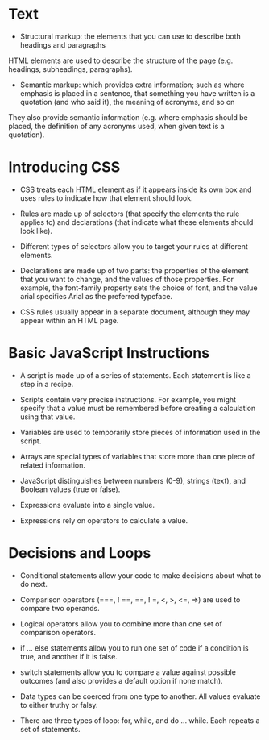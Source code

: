 # Text

* Structural markup: the elements that you can use to
describe both headings and paragraphs

 HTML elements are used to describe the structure of
the page (e.g. headings, subheadings, paragraphs).

* Semantic markup: which provides extra information; such
as where emphasis is placed in a sentence, that something
you have written is a quotation (and who said it), the
meaning of acronyms, and so on

They also provide semantic information (e.g. where
emphasis should be placed, the definition of any
acronyms used, when given text is a quotation).

# Introducing CSS

* CSS treats each HTML element as if it appears inside
its own box and uses rules to indicate how that
element should look. 

* Rules are made up of selectors (that specify the
elements the rule applies to) and declarations (that
indicate what these elements should look like).

* Different types of selectors allow you to target your
rules at different elements.

* Declarations are made up of two parts: the properties
of the element that you want to change, and the values
of those properties. For example, the font-family
property sets the choice of font, and the value arial
specifies Arial as the preferred typeface.

* CSS rules usually appear in a separate document,
although they may appear within an HTML page.


# Basic JavaScript Instructions

* A script is made up of a series of statements. Each
statement is like a step in a recipe.

* Scripts contain very precise instructions. For example,
you might specify that a value must be remembered
before creating a calculation using that value.

* Variables are used to temporarily store pieces of
information used in the script.

* Arrays are special types of variables that store more
than one piece of related information.

* JavaScript distinguishes between numbers (0-9),
strings (text), and Boolean values (true or false).

* Expressions evaluate into a single value.

* Expressions rely on operators to calculate a value. 

# Decisions and Loops

* Conditional statements allow your code to make
decisions about what to do next.

* Comparison operators (===, ! ==, ==, ! =, <, >, <=, =>)
are used to compare two operands.

* Logical operators allow you to combine more than one
set of comparison operators.

* if ... else statements allow you to run one set of code
if a condition is true, and another if it is false.

* switch statements allow you to compare a value
against possible outcomes (and also provides a default
option if none match).

* Data types can be coerced from one type to another.
All values evaluate to either truthy or falsy.

* There are three types of loop: for, while, and
do ... while. Each repeats a set of statements. 